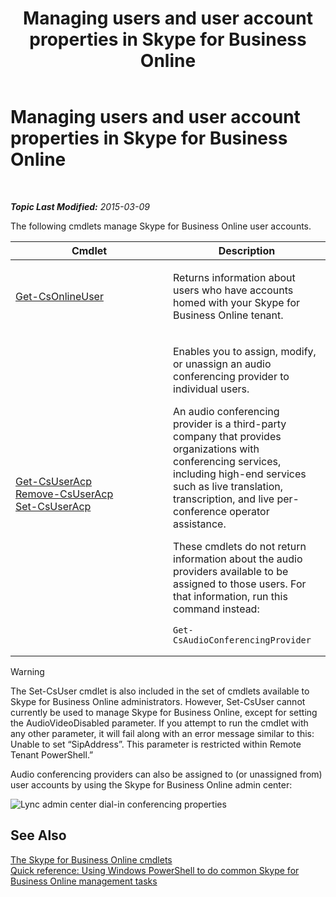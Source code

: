 ﻿---
title: Managing users and user account properties in Skype for Business Online
TOCTitle: Managing users and user account properties
ms:assetid: 5d13ab15-0e12-4bd0-a970-f130de980404
ms:mtpsurl: https://technet.microsoft.com/en-us/library/Dn362790(v=OCS.15)
ms:contentKeyID: 56558803
ms.date: 05/04/2015
mtps_version: v=OCS.15
---

<div data-xmlns="http://www.w3.org/1999/xhtml">

<div class="topic" data-xmlns="http://www.w3.org/1999/xhtml" data-msxsl="urn:schemas-microsoft-com:xslt" data-cs="http://msdn.microsoft.com/en-us/">

<div data-asp="http://msdn2.microsoft.com/asp">

# Managing users and user account properties in Skype for Business Online

</div>

<div id="mainSection">

<div id="mainBody">

<span> </span>

_**Topic Last Modified:** 2015-03-09_

The following cmdlets manage Skype for Business Online user accounts.


<table>
<colgroup>
<col style="width: 50%" />
<col style="width: 50%" />
</colgroup>
<thead>
<tr class="header">
<th>Cmdlet</th>
<th>Description</th>
</tr>
</thead>
<tbody>
<tr class="odd">
<td><p><a href="get-csonlineuser.md">Get-CsOnlineUser</a></p></td>
<td><p>Returns information about users who have accounts homed with your Skype for Business Online tenant.</p></td>
</tr>
<tr class="even">
<td><p><a href="get-csuseracp.md">Get-CsUserAcp</a><br />
<a href="remove-csuseracp.md">Remove-CsUserAcp</a><br />
<a href="set-csuseracp.md">Set-CsUserAcp</a></p></td>
<td><p>Enables you to assign, modify, or unassign an audio conferencing provider to individual users.</p>
<p>An audio conferencing provider is a third-party company that provides organizations with conferencing services, including high-end services such as live translation, transcription, and live per-conference operator assistance.</p>
<p>These cmdlets do not return information about the audio providers available to be assigned to those users. For that information, run this command instead:</p>
<pre><code>Get-CsAudioConferencingProvider</code></pre></td>
</tr>
</tbody>
</table>


<div class="alert">


> [!WARNING]
> The Set-CsUser cmdlet is also included in the set of cmdlets available to Skype for Business Online administrators. However, Set-CsUser cannot currently be used to manage Skype for Business Online, except for setting the AudioVideoDisabled parameter. If you attempt to run the cmdlet with any other parameter, it will fail along with an error message similar to this:<BR>Unable to set “SipAddress”. This parameter is restricted within Remote Tenant PowerShell.”



</div>

Audio conferencing providers can also be assigned to (or unassigned from) user accounts by using the Skype for Business Online admin center:

![Lync admin center dial-in conferencing properties](images/Dn362790.0c61f0c2-8aef-4020-a0a8-02580d43092a(OCS.15).png "Lync admin center dial-in conferencing properties")

<div>

## See Also


[The Skype for Business Online cmdlets](the-skype-for-business-online-cmdlets.md)  
[Quick reference: Using Windows PowerShell to do common Skype for Business Online management tasks](quick-reference-using-windows-powershell-to-do-common-skype-for-business-online-management-tasks.md)  
  

</div>

</div>

<span> </span>

</div>

</div>

</div>

